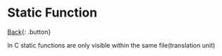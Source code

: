 # Static Function

[Back](./c.md){: .button}

In C static functions are only visible within the same file(translation unit)

